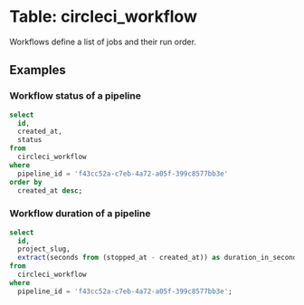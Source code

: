 # Table: circleci_workflow

Workflows define a list of jobs and their run order.

## Examples

### Workflow status of a pipeline

```sql
select
  id,
  created_at,
  status
from
  circleci_workflow
where
  pipeline_id = 'f43cc52a-c7eb-4a72-a05f-399c8577bb3e'
order by
  created_at desc;
```

### Workflow duration of a pipeline

```sql
select
  id,
  project_slug,
  extract(seconds from (stopped_at - created_at)) as duration_in_seconds
from
  circleci_workflow
where
  pipeline_id = 'f43cc52a-c7eb-4a72-a05f-399c8577bb3e';
```
